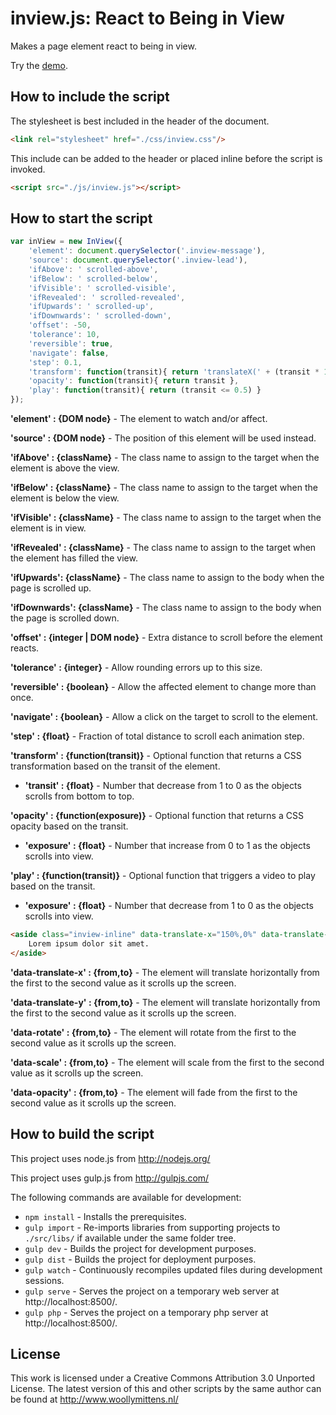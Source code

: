 # inview.js: React to Being in View

Makes a page element react to being in view.

Try the <a href="http://www.woollymittens.nl/default.php?url=useful-inview">demo</a>.

## How to include the script

The stylesheet is best included in the header of the document.

```html
<link rel="stylesheet" href="./css/inview.css"/>
```

This include can be added to the header or placed inline before the script is invoked.

```html
<script src="./js/inview.js"></script>
```

## How to start the script

```javascript
var inView = new InView({
	'element': document.querySelector('.inview-message'),
	'source': document.querySelector('.inview-lead'),
	'ifAbove': ' scrolled-above',
	'ifBelow': ' scrolled-below',
	'ifVisible': ' scrolled-visible',
	'ifRevealed': ' scrolled-revealed',
	'ifUpwards': ' scrolled-up',
	'ifDownwards': ' scrolled-down',
	'offset': -50,
	'tolerance': 10,
	'reversible': true,
	'navigate': false,
	'step': 0.1,
	'transform': function(transit){ return 'translateX(' + (transit * 100) + '%)' },
	'opacity': function(transit){ return transit },
	'play': function(transit){ return (transit <= 0.5) }
});
```

**'element' : {DOM node}** - The element to watch and/or affect.

**'source' : {DOM node}** - The position of this element will be used instead.

**'ifAbove' : {className}** - The class name to assign to the target when the element is above the view.

**'ifBelow' : {className}** - The class name to assign to the target when the element is below the view.

**'ifVisible' : {className}** - The class name to assign to the target when the element is in view.

**'ifRevealed' : {className}** - The class name to assign to the target when the element has filled the view.

**'ifUpwards': {className}** - The class name to assign to the body when the page is scrolled up.

**'ifDownwards': {className}** - The class name to assign to the body when the page is scrolled down.

**'offset' : {integer | DOM node}** - Extra distance to scroll before the element reacts.

**'tolerance' : {integer}** - Allow rounding errors up to this size.

**'reversible' : {boolean}** - Allow the affected element to change more than once.

**'navigate' : {boolean}** - Allow a click on the target to scroll to the element.

**'step' : {float}** - Fraction of total distance to scroll each animation step.

**'transform' : {function(transit)}** - Optional function that returns a CSS transformation based on the transit of the element.
- **'transit' : {float}** - Number that decrease from 1 to 0 as the objects scrolls from bottom to top.

**'opacity' : {function(exposure)}** - Optional function that returns a CSS opacity based on the transit.
- **'exposure' : {float}** - Number that increase from 0 to 1 as the objects scrolls into view.

**'play' : {function(transit)}** - Optional function that triggers a video to play based on the transit.
- **'exposure' : {float}** - Number that decrease from 1 to 0 as the objects scrolls into view.

```html
<aside class="inview-inline" data-translate-x="150%,0%" data-translate-y="150%,0%" data-rotate="0deg,180deg" data-scale="0.5,1" data-opacity="0,1">
	Lorem ipsum dolor sit amet.
</aside>
```

**'data-translate-x' : {from,to}** - The element will translate horizontally from the first to the second value as it scrolls up the screen.

**'data-translate-y' : {from,to}** - The element will translate horizontally from the first to the second value as it scrolls up the screen.

**'data-rotate' : {from,to}** - The element will rotate from the first to the second value as it scrolls up the screen.

**'data-scale' : {from,to}** - The element will scale from the first to the second value as it scrolls up the screen.

**'data-opacity' : {from,to}** - The element will fade from the first to the second value as it scrolls up the screen.


## How to build the script

This project uses node.js from http://nodejs.org/

This project uses gulp.js from http://gulpjs.com/

The following commands are available for development:
+ `npm install` - Installs the prerequisites.
+ `gulp import` - Re-imports libraries from supporting projects to `./src/libs/` if available under the same folder tree.
+ `gulp dev` - Builds the project for development purposes.
+ `gulp dist` - Builds the project for deployment purposes.
+ `gulp watch` - Continuously recompiles updated files during development sessions.
+ `gulp serve` - Serves the project on a temporary web server at http://localhost:8500/.
+ `gulp php` - Serves the project on a temporary php server at http://localhost:8500/.

## License

This work is licensed under a Creative Commons Attribution 3.0 Unported License. The latest version of this and other scripts by the same author can be found at http://www.woollymittens.nl/

